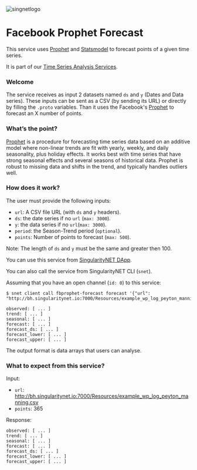 [issue-template]: ../../../issues/new?template=BUG_REPORT.md
[feature-template]: ../../../issues/new?template=FEATURE_REQUEST.md

![singnetlogo](../../assets/singnet-logo.jpg?raw=true 'SingularityNET')

# Facebook Prophet Forecast

This service uses [Prophet](https://github.com/facebook/prophet) 
and [Statsmodel](https://github.com/statsmodels/statsmodels) to forecast points of a given time series.

It is part of our [Time Series Analysis Services](https://github.com/singnet/time-series-analysis).

### Welcome

The service receives as input 2 datasets named `ds` and `y` (Dates and Data series). 
These inputs can be sent as a CSV (by sending its URL) or directly by filling the `.proto` variables.
Than it uses the Facebook's [Prophet](https://github.com/facebook/prophet) to forecast an X number of points.

### What’s the point?

[Prophet](https://github.com/facebook/prophet) is a procedure for forecasting time series data based on an additive 
model where non-linear trends are fit with yearly, weekly, and daily seasonality, plus holiday effects. 
It works best with time series that have strong seasonal effects and several seasons of historical data. 
Prophet is robust to missing data and shifts in the trend, and typically handles outliers well.


### How does it work?

The user must provide the following inputs:

  - `url`: A CSV file URL (with `ds` and `y` headers).
  - `ds`: the date series if no `url` (`max: 3000`).
  - `y`: the data series if no `url`(`max: 3000`).
  - `period`: the Season-Trend period (`optional`).
  - `points`: Number of points to forecast (`max: 500`).

Note: The length of `ds` and `y` must be the same and greater then 100.

You can use this service from [SingularityNET DApp](http://beta.singularitynet.io/).

You can also call the service from SingularityNET CLI (`snet`).

Assuming that you have an open channel (`id: 0`) to this service:

```
$ snet client call fbprophet-forecast forecast '{"url": "http://bh.singularitynet.io:7000/Resources/example_wp_log_peyton_manning.csv"}'

observed: [ ... ]
trend: [ ... ]
seasonal: [ ... ]
forecast: [ ... ]
forecast_ds: [ ... ]
forecast_lower: [ ... ]
forecast_upper: [ ... ]
```

The output format is data arrays that users can analyse.

### What to expect from this service?

Input:

  - `url`: http://bh.singularitynet.io:7000/Resources/example_wp_log_peyton_manning.csv
  - `points`: 365

Response:

```
observed: [ ... ]
trend: [ ... ]
seasonal: [ ... ]
forecast: [ ... ]
forecast_ds: [ ... ]
forecast_lower: [ ... ]
forecast_upper: [ ... ]
```